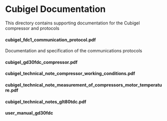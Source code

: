 # Cubigel Documentation
This directory contains supporting documentation for the Cubigel compressor and protocols

#### cubigel_fdc1_communication_protocol.pdf
Documentation and specification of the communications protocols

#### cubigel_gd30fdc_compressor.pdf

#### cubigel_technical_note_compressor_working_conditions.pdf

#### cubigel_technical_note_measurement_of_compressors_motor_temperature.pdf

#### cubigel_technical_notes_glt80tdc.pdf

#### user_manual_gd30fdc
